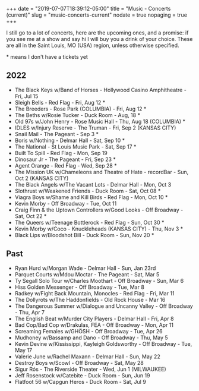 +++
date = "2019-07-07T18:39:12-05:00"
title = "Music - Concerts (current)"
slug = "music-concerts-current"
nodate = true
nopaging = true
+++

I still go to a lot of concerts, here are the upcoming ones, and a promise: if you see me at a show and say hi I will buy you a drink of your choice. These are all in the Saint Louis, MO (USA) region, unless otherwise specified. 

\* means I don't have a tickets yet

## 2022

* The Black Keys w/Band of Horses - Hollywood Casino Amphitheatre - Fri, Jul 15
* Sleigh Bells - Red Flag - Fri, Aug 12 *
* The Breeders - Rose Park (COLUMBIA) - Fri, Aug 12 *
* The Beths w/Rosie Tucker - Duck Room - Aug, 18 *
* Old 97s w/John Henry - Rose Music Hall - Thu, Aug 18 (COLUMBIA) *
* IDLES w/Injury Reserve - The Truman - Fri, Sep 2 (KANSAS CITY)
* Snail Mail - The Pageant - Sep 3 *
* Boris w/Nothing - Delmar Hall - Sat, Sep 10 *
* The National - St Louis Music Park - Sat, Sep 17 *
* Built To Spill - Red Flag - Mon, Sep 19
* Dinosaur Jr - The Pageant - Fri, Sep 23 *
* Agent Orange - Red Flag - Wed, Sep 28 *
* The Mission UK w/Chameleons and Theatre of Hate - recordBar - Sun, Oct 2 (KANSAS CITY)
* The Black Angels w/The Vacant Lots - Delmar Hall - Mon, Oct 3
* Slothrust w/Weakened Friends - Duck Room - Sat, Oct 08 *
* Viagra Boys w/Shame and Kill Birds - Red Flag - Mon, Oct 10 *
* Kevin Morby - Off Broadway - Tue, Oct 11
* Craig Finn & the Uptown Controllers w/Good Looks - Off Broadway - Sat, Oct 22 *
* The Queers w/Teenage Bottlerock - Red Flag - Sun, Oct 30 *
* Kevin Morby w/Coco - Knuckleheads (KANSAS CITY) - Thu, Nov 3 *
* Black Lips w/Bloodshot Bill - Duck Room - Sun, Nov 20 *

## Past 

* Ryan Hurd w/Morgan Wade - Delmar Hall - Sun, Jan 23rd
* Parquet Courts w/Mdou Moctar - The Pageant - Sat, Mar 5
* Ty Segall Solo Tour w/Charles Moothart - Off Broadway - Sun, Mar 6
* Hiss Golden Messenger - Off Broadway - Tue, Mar 8
* Radkey w/Fight Back Mountain, Monocles - Red Flag - Fri, Mar 11
* The Dollyrots w/The Haddonfields - Old Rock House - Mar 16
* The Dangerous Summer w/Dialogue and Uncanny Valley - Off Broadway - Thu, Apr 7
* The English Beat w/Murder City Players - Delmar Hall - Fri, Apr 8
* Bad Cop/Bad Cop w/Drakulas, FEA - Off Broadway - Mon, Apr 11
* Screaming Females w/GHÖSH - Off Broadway - Tue, Apr 26
* Mudhoney w/Bassamp and Dano - Off Broadway - Thu, May 5
* Kevin Devine w/Kississippi, Kayleigh Goldsworthy - Off Broadway - Tue, May 17 
* Valerie June w/Rachel Maxann - Delmar Hall - Sun, May 22
* Destroy Boys w/Scowl - Off Broadway - Sat, May 28 
* Sigur Rós - The Riverside Theater - Wed, Jun 1 (MILWAUKEE)
* Jeff Rosenstock w/Catebite - Duck Room - Sun, Jun 19
* Flatfoot 56 w/Capgun Heros - Duck Room - Sat, Jul 9

